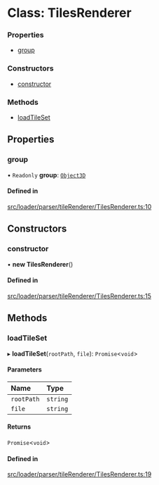 # Class: TilesRenderer

### Properties

- [group](TilesRenderer.md#group)

### Constructors

- [constructor](TilesRenderer.md#constructor)

### Methods

- [loadTileSet](TilesRenderer.md#loadtileset)

## Properties

### group

• `Readonly` **group**: [`Object3D`](Object3D.md)

#### Defined in

[src/loader/parser/tileRenderer/TilesRenderer.ts:10](https://github.com/Orillusion/orillusion/blob/main/src/loader/parser/tileRenderer/TilesRenderer.ts#L10)

## Constructors

### constructor

• **new TilesRenderer**()

#### Defined in

[src/loader/parser/tileRenderer/TilesRenderer.ts:15](https://github.com/Orillusion/orillusion/blob/main/src/loader/parser/tileRenderer/TilesRenderer.ts#L15)

## Methods

### loadTileSet

▸ **loadTileSet**(`rootPath`, `file`): `Promise`<`void`\>

#### Parameters

| Name | Type |
| :------ | :------ |
| `rootPath` | `string` |
| `file` | `string` |

#### Returns

`Promise`<`void`\>

#### Defined in

[src/loader/parser/tileRenderer/TilesRenderer.ts:19](https://github.com/Orillusion/orillusion/blob/main/src/loader/parser/tileRenderer/TilesRenderer.ts#L19)
